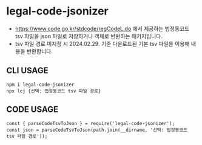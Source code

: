 # legal-code-jsonizer
- https://www.code.go.kr/stdcode/regCodeL.do 에서 제공하는 법정동코드 tsv 파일을 json 파일로 저장하거나 객체로 반환하는 패키지입니다.
- tsv 파일 경로 미지정 시 2024.02.29. 기준 다운로드된 기본 tsv 파일을 이용해 내용을 반환합니다.

## CLI USAGE
```
npm i legal-code-jsonizer
npx lcj {선택: 법정동코드 tsv 파일 경로}
```

## CODE USAGE
```
const { parseCodeTsvToJson } = require('legal-code-jsonizer');
const json = parseCodeTsvToJson(path.join(__dirname, '선택: 법정동코드 tsv 파일 경로'));
```